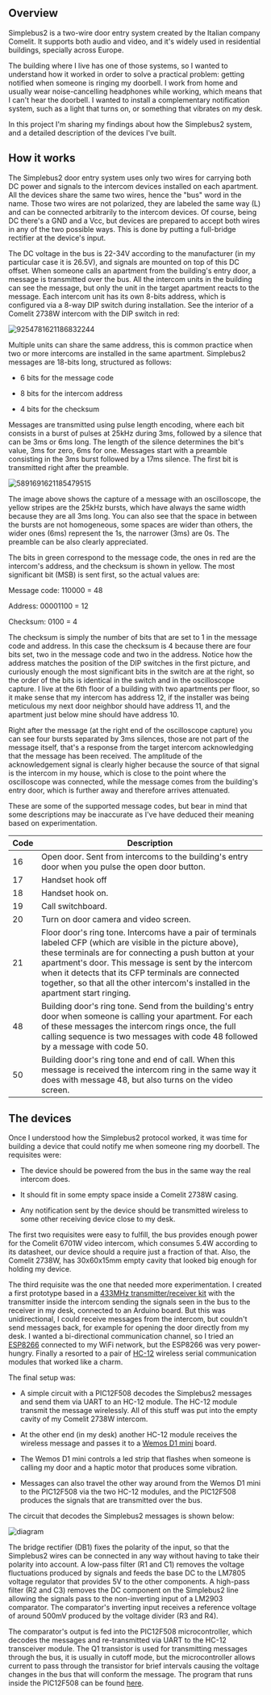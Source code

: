 Overview
--------

Simplebus2 is a two-wire door entry system created by the Italian company Comelit. It supports both audio and video, and it's widely used in residential buildings, specially across Europe.

The building where I live has one of those systems, so I wanted to understand how it worked in order to solve a practical problem: getting notified when someone is ringing my doorbell. I work from home and usually wear noise-cancelling headphones while working, which means that I can't hear the doorbell. I wanted to install a complementary notification system, such as a light that turns on, or something that vibrates on my desk.

In this project I'm sharing my findings about how the Simplebus2 system, and a detailed description of the devices I've built.

How it works
------------

The Simplebus2 door entry system uses only two wires for carrying both DC power and signals to the intercom devices installed on each apartment. All the devices share the same two wires, hence the "bus" word in the name. Those two wires are not polarized, they are labeled the same way (L) and can be connected arbitrarily to the intercom devices. Of course, being DC there's a GND and a Vcc, but devices are prepared to accept both wires in any of the two possible ways. This is done by putting a full-bridge rectifier at the device's input.

The DC voltage in the bus is 22-34V according to the manufacturer (in my particular case it is 26.5V), and signals are mounted on top of this DC offset. When someone calls an apartment from the building's entry door, a message is transmitted over the bus. All the intercom units in the building can see the message, but only the unit in the target apartment reacts to the message. Each intercom unit has its own 8-bits address, which is configured via a 8-way DIP switch during installation. See the interior of a Comelit 2738W intercom with the DIP switch in red:

![9254781621186832244](https://user-images.githubusercontent.com/182937/119274313-8b263380-bc0f-11eb-9708-aa4b1010644b.jpeg)


Multiple units can share the same address, this is common practice when two or more intercoms are installed in the same apartment. Simplebus2 messages are 18-bits long, structured as follows:

* 6 bits for the message code

* 8 bits for the intercom address

* 4 bits for the checksum

Messages are transmitted using pulse length encoding, where each bit consists in a burst of pulses at 25kHz during 3ms, followed by a silence that can be 3ms or 6ms long. The length of the silence determines the bit's value, 3ms for zero, 6ms for one. Messages start with a preamble consisting in the 3ms burst followed by a 17ms silence. The first bit is transmitted right after the preamble.

![5891691621185479515](https://user-images.githubusercontent.com/182937/119273630-13a2d500-bc0c-11eb-9ebe-9dacef47744a.png)

The image above shows the capture of a message with an oscilloscope, the yellow stripes are the 25kHz bursts, which have always the same width because they are all 3ms long. You can also see that the space in between the bursts are not homogeneous, some spaces are wider than others, the wider ones (6ms) represent the 1s, the narrower (3ms) are 0s. The preamble can be also clearly appreciated. 

The bits in green correspond to the message code, the ones in red are the intercom's address, and the checksum is shown in yellow. The most significant bit (MSB) is sent first, so the actual values are:

Message code:  110000 = 48

Address: 00001100 = 12

Checksum: 0100 = 4

The checksum is simply the number of bits that are set to 1 in the message code and address. In this case the checksum is 4 because there are four bits set, two in the message code and two in the address. Notice how the address matches the position of the DIP switches in the first picture, and curiously enough the most significant bits in the switch are at the right, so the order of the bits is identical in the switch and in the oscilloscope capture. I live at the 6th floor of a building with two apartments per floor, so it make sense that my intercom has address 12, if the installer was being meticulous my next door neighbor should have address 11, and the apartment just below mine should have address 10.

Right after the message (at the right end of the oscilloscope capture) you can see four bursts separated by 3ms silences, those are not part of the message itself, that's a response from the target intercom acknowledging that the message has been received. The amplitude of the acknowledgement signal is clearly higher because the source of that signal is the intercom in my house, which is close to the point where the oscilloscope was connected, while the message comes from the building's entry door, which is further away and therefore arrives attenuated.

These are some of the supported message codes, but bear in mind that some descriptions may be inaccurate as I've have deduced their meaning based on experimentation.

| Code     | Description                                                                                      |
|----------|--------------------------------------------------------------------------------------------------|
| 16 | Open door. Sent from intercoms to the building's entry door when you pulse the open door button.       |
| 17 | Handset hook off |
| 18 | Handset hook on. |
| 19 |	Call switchboard.	|
| 20 |	Turn on door camera and video screen.	|
| 21 | Floor door's ring tone. Intercoms have a pair of terminals labeled CFP (which are visible in the picture above), these terminals are for connecting a push button at your apartment's door. This message is sent by the intercom when it detects that its CFP terminals are connected together, so that all the other intercom's installed in the apartment start ringing. |
| 48 | Building door's ring tone. Send from the building's entry door when someone is calling your apartment. For each of these messages the intercom rings once, the full calling sequence is two messages with code 48 followed by a message with code 50. |
| 50 | Building door's ring tone and end of call. When this message is received the intercom ring in the same way it does with message 48, but also turns on the video screen. |

The devices
-----------

Once I understood how the Simplebus2 protocol worked, it was time for building a device that could notify me when someone ring my doorbell. The requisites were:

* The device should be powered from the bus in the same way the real intercom does. 

* It should fit in some empty space inside a Comelit 2738W casing.  

* Any notification sent by the device should be transmitted wireless to some other receiving device close to my desk.

The first two requisites were easy to fulfill, the bus provides enough power for the Comelit 6701W video intercom,  which consumes 5.4W according to its datasheet, our device should a require just a fraction of that. Also, the Comelit 2738W, has 30x60x15mm empty cavity that looked big enough for holding my device.

The third requisite was the one that needed more experimentation. I created a first prototype based in a [433MHz transmitter/receiver kit](https://randomnerdtutorials.com/rf-433mhz-transmitter-receiver-module-with-arduino/) with the transmitter inside the intercom sending the signals seen in the bus to the receiver in my desk, connected to an Arduino board. But this was unidirectional, I could receive messages from the intercom, but couldn't send messages back, for example for opening the door directly from my desk. I wanted a bi-directional communication channel, so I tried an [ESP8266](https://en.wikipedia.org/wiki/ESP8266) connected to my WiFi network, but the ESP8266 was very power-hungry. Finally a resorted to a pair of [HC-12](https://howtomechatronics.com/tutorials/arduino/arduino-and-hc-12-long-range-wireless-communication-module/) wireless serial communication modules that worked like a charm. 

The final setup was:

* A simple circuit with a PIC12F508 decodes the Simplebus2 messages and send them via UART to an HC-12 module. The HC-12 module transmit the message wirelessly. All of this stuff was put into the empty cavity of my Comelit 2738W intercom.

* At the other end (in my desk) another HC-12 module receives the wireless message and passes it to a [Wemos D1 mini](https://www.wemos.cc/en/latest/d1/d1_mini.html) board.

* The Wemos D1 mini controls a led strip that flashes when someone is calling my door and a haptic motor that produces some vibration. 

* Messages can also travel the other way around from the Wemos D1 mini to the PIC12F508 via the two HC-12 modules, and the PIC12F508 produces the signals that are transmitted over the bus.

The circuit that decodes the Simplebus2 messages is shown below:

![diagram](https://user-images.githubusercontent.com/182937/119274823-27513a00-bc12-11eb-81a5-44e7b55a2baf.png)

The bridge rectifier (DB1) fixes the polarity of the input, so that the Simplebus2 wires can be connected in any way without having to take their polarity into account. A low-pass filter (R1 and C1) removes the voltage fluctuations produced by signals and feeds the base DC to the LM7805 voltage regulator that provides 5V to the other components. A high-pass filter (R2 and C3) removes the DC component on the Simplebus2 line allowing the signals pass to the non-inverting input of a LM2903 comparator. The comparator's inverting input receives a reference voltage of around 500mV produced by the voltage divider (R3 and R4).

The comparator's output is fed into the PIC12F508 microcontroller, which decodes the messages and re-transmitted via UART to the HC-12 transceiver module. The Q1 transistor is used for transmitting messages through the bus, it is usually in cutoff mode, but the microcontroller allows current to pass through the transistor for brief intervals causing the voltage changes in the bus that will conform the message. The program that runs inside the PIC12F508 can be found [here](repeater/simplebus2-repeater.asm).


